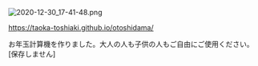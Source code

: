 ![2020-12-30_17-41-48.png](https://qiita-image-store.s3.ap-northeast-1.amazonaws.com/0/779064/a3d8f7a0-8059-ac01-55d9-2416f8a3c0b9.png)

https://taoka-toshiaki.github.io/otoshidama/

お年玉計算機を作りました。大人の人も子供の人もご自由にご使用ください。
[保存しません]
